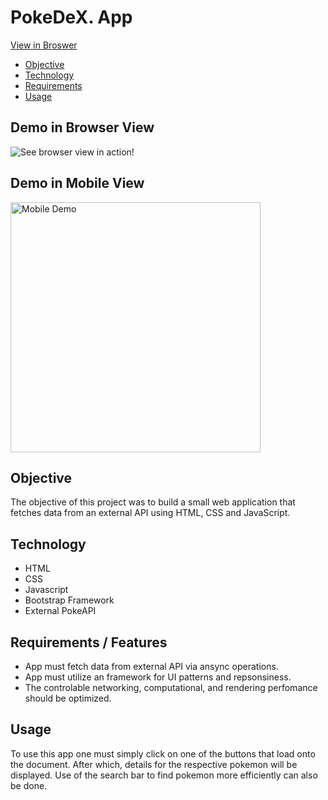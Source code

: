 # PokeDeX. App

[View in Broswer](https://marquezmoore.github.io/Pokemon_API_APP/)

- [Objective](#Objective)
- [Technology](#Tech-Stack)
- [Requirements](#Requirements)
- [Usage](#Usage)

## Demo in Browser View
![See browser view in action!](./assets/live-demo.gif)
## Demo in Mobile View
<img src="./assets/pokemonMobile.gif" alt="Mobile Demo" width="400">
<!-- ![See mobile view in action!](./assets/pokemonMobile.gif) -->


## Objective
The objective of this project was to build a small web application that fetches data from an external API using HTML, CSS and JavaScript.
## Technology
- HTML
- CSS
- Javascript
- Bootstrap Framework
- External PokeAPI 

## Requirements / Features
- App must fetch data from external API via ansync operations.
- App must utilize an framework for UI patterns and repsonsiness.
- The controlable networking, computational, and rendering perfomance should be optimized. 
## Usage
To use this app one must simply click on one of the buttons that load onto the document. After which, details for the respective pokemon will be displayed. 
Use of the search bar to find pokemon more efficiently can also be done.



